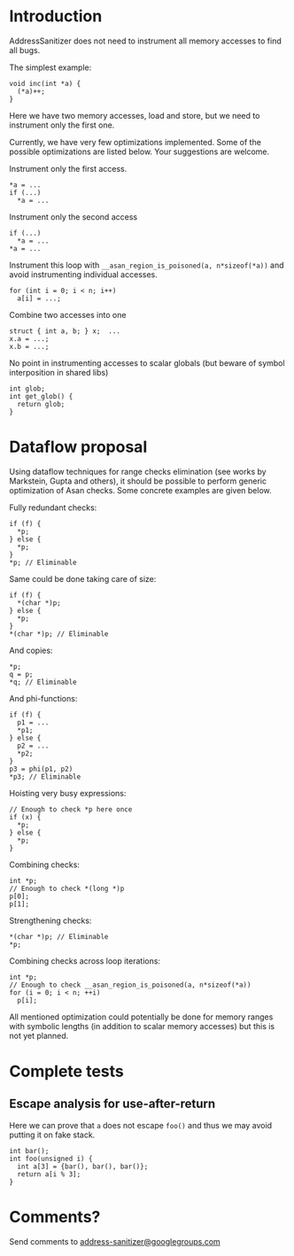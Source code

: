 

# Introduction #
AddressSanitizer does not need to instrument all memory accesses to find all bugs.

The simplest example:
```
void inc(int *a) {
  (*a)++;
}
```
Here we have two memory accesses, load and store,
but we need to instrument only the first one.

Currently, we have very few optimizations implemented.
Some of the possible optimizations are listed below.
Your suggestions are welcome.

Instrument only the first access.
```
*a = ...
if (...)
  *a = ...
```

Instrument only the second access
```
if (...)
  *a = ...
*a = ...
```

Instrument this loop with `__asan_region_is_poisoned(a, n*sizeof(*a))` and avoid instrumenting individual accesses.
```
for (int i = 0; i < n; i++)
  a[i] = ...;
```

Combine two accesses into one
```
struct { int a, b; } x;  ...
x.a = ...;
x.b = ...;
```

No point in instrumenting accesses to scalar globals
(but beware of symbol interposition in shared libs)
```
int glob;
int get_glob() {
  return glob;
}
```

# Dataflow proposal #

Using dataflow techniques for range checks elimination (see works by Markstein, Gupta and others), it should be possible to perform generic optimization of Asan checks. Some concrete examples are given below.

Fully redundant checks:
```
if (f) {
  *p;
} else {
  *p;
}
*p; // Eliminable
```

Same could be done taking care of size:
```
if (f) {
  *(char *)p;
} else {
  *p;
}
*(char *)p; // Eliminable
```

And copies:
```
*p;
q = p;
*q; // Eliminable
```

And phi-functions:
```
if (f) {
  p1 = ...
  *p1;
} else {
  p2 = ...
  *p2;
}
p3 = phi(p1, p2)
*p3; // Eliminable
```

Hoisting very busy expressions:
```
// Enough to check *p here once
if (x) {
  *p;
} else {
  *p;
}
```

Combining checks:
```
int *p;
// Enough to check *(long *)p
p[0];
p[1];
```

Strengthening checks:
```
*(char *)p; // Eliminable
*p;
```

Combining checks across loop iterations:
```
int *p;
// Enough to check __asan_region_is_poisoned(a, n*sizeof(*a))
for (i = 0; i < n; ++i)
  p[i];
```

All mentioned optimization could potentially be done for memory ranges with symbolic lengths (in addition to scalar memory accesses) but this is not yet planned.

# Complete tests #

## Escape analysis for use-after-return ##
Here we can prove that `a` does not escape `foo()` and thus we may avoid putting it on fake stack.
```
int bar();
int foo(unsigned i) {
  int a[3] = {bar(), bar(), bar()};
  return a[i % 3];
}

```
# Comments? #
Send comments to address-sanitizer@googlegroups.com